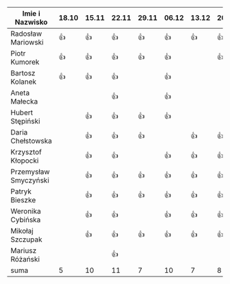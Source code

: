Imie i Nazwisko  | 18.10 | 15.11 |22.11| 29.11 | 06.12 | 13.12 | 20.12 | 10.01 | 17.01 |
---------------- | ----- | ----- |-----| ----- | ----- | ----- | ----- | ----- | ----- |
Radosław Mariowski | :+1: | :+1: |:+1:| :+1:| :+1: | :+1: | :+1: | :+1: | :+1: |
Piotr Kumorek	 | :+1:	| :+1: | :+1: | :+1: | :+1: | | :+1: | :+1: |:+1: |
Bartosz Kolanek	 | :+1:	| :+1: |:+1:| | :+1: | | |:+1: | :+1:|
Aneta Małecka	 | 	|  |:+1:| | :+1: | | | :+1:| |
Hubert Stępiński |      |:+1:| :+1:|:+1:|:+1:  | | | :+1:| :+1:|
Daria Chełstowska |        | :+1: |:+1:| :+1: | | :+1: | :+1: | | |
Krzysztof Kłopocki |      | :+1: | :+1: | | :+1: | :+1: | :+1: | :+1: | |
Przemysław Smyczyński |      | :+1: |:+1:| :+1: | :+1: | :+1: | :+1: | :+1: | :+1: |
Patryk Bieszke |      | :+1: |:+1:| :+1: | :+1: | :+1: | :+1: | :+1: | :+1: |
Weronika Cybińska |     | :+1: | :+1: | | :+1: | :+1: | :+1: | :+1: | :+1: |
Mikołaj Szczupak  |     | :+1: | :+1: | :+1: | :+1: | :+1: | :+1: | :+1: | :+1: |
Mariusz Różański |     |      | :+1: |  | | | | | |
suma             | 5   | 10 | 11 | 7 | 10 | 7 | 8 | | |
